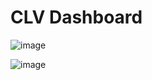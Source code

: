 # CLV Dashboard
![image](https://user-images.githubusercontent.com/78214709/121818025-fd3de580-ccae-11eb-84f0-01cdb2d5b044.png)


![image](https://user-images.githubusercontent.com/78214709/121818043-121a7900-ccaf-11eb-9bee-08e4316ac6b0.png)

